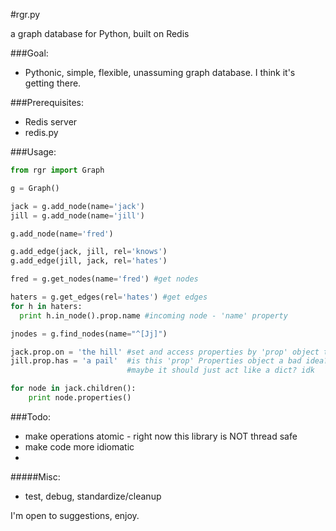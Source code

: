 #rgr.py

a graph database for Python, built on Redis

###Goal:

- Pythonic, simple, flexible, unassuming graph database. I think it's getting there.


###Prerequisites:

- Redis server
- redis.py

###Usage: 

```python
from rgr import Graph 

g = Graph()

jack = g.add_node(name='jack')
jill = g.add_node(name='jill')

g.add_node(name='fred')

g.add_edge(jack, jill, rel='knows')
g.add_edge(jill, jack, rel='hates')

fred = g.get_nodes(name='fred') #get nodes

haters = g.get_edges(rel='hates') #get edges
for h in haters:
  print h.in_node().prop.name #incoming node - 'name' property

jnodes = g.find_nodes(name="^[Jj]")

jack.prop.on = 'the hill' #set and access properties by 'prop' object that manages properties
jill.prop.has = 'a pail'  #is this 'prop' Properties object a bad idea?
                          #maybe it should just act like a dict? idk

for node in jack.children():
    print node.properties() 

```
###Todo:

- make operations atomic - right now this library is NOT thread safe
- make code more idiomatic
- 

#####Misc:
- test, debug, standardize/cleanup

I'm open to suggestions, enjoy.
